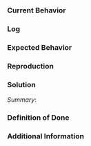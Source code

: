 <!--
Hi!

Please use the template below for issue bugs found within Congress.

Provide a general summary of the issue in the title above and use relevant fields below to define the problem.

-->
### Current Behavior
[comment]: # (Describe what actually happened.)

### Log
[comment]: # (Also you can attach log to this issue.)

### Expected Behavior
[comment]: # (Describe what you expected to happen.)


### Reproduction
[comment]: # (Describe how we can replicate the bug step by step.)


### Solution
[comment]: # (Provide a summary of the solution and a task list on what needs to be fixed.)
*Summary*:


### Definition of Done
[comment]: # (Any other information that would be useful, bullets are helpful.)


### Additional Information
[comment]: # (Any other information that would be useful, content, screenshots, etc.)
